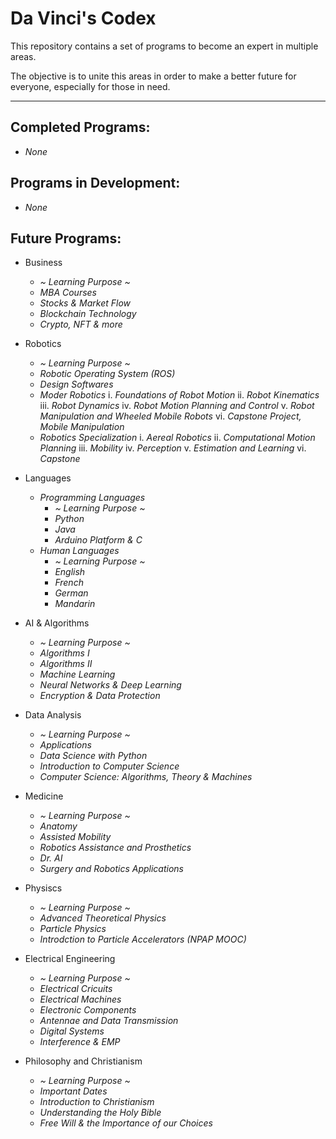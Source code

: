 # Da Vinci's Codex

This repository contains a set of programs to become an expert in multiple areas.

The objective is to unite this areas in order to make a better future for everyone, especially for those in need.

---
## **Completed Programs:**
- _None_

## **Programs in Development:**
- _None_

## **Future Programs:**
- Business
    - _~ Learning Purpose ~_
    - _MBA Courses_
    - _Stocks & Market Flow_
    - _Blockchain Technology_
    - _Crypto, NFT & more_

- Robotics
    - _~ Learning Purpose ~_
    - _Robotic Operating System (ROS)_
    - _Design Softwares_
    - _Moder Robotics_
        i. _Foundations of Robot Motion_
        ii. _Robot Kinematics_
        iii. _Robot Dynamics_
        iv. _Robot Motion Planning and Control_
        v. _Robot Manipulation and Wheeled Mobile Robots_
        vi. _Capstone Project, Mobile Manipulation_
    - _Robotics Specialization_
        i. _Aereal Robotics_
        ii. _Computational Motion Planning_
        iii. _Mobility_
        iv. _Perception_
        v. _Estimation and Learning_
        vi. _Capstone_

- Languages
    - _Programming Languages_
        - _~ Learning Purpose ~_
        - _Python_
        - _Java_
        - _Arduino Platform & C_
    - _Human Languages_
        - _~ Learning Purpose ~_
        - _English_
        - _French_
        - _German_
        - _Mandarin_

- AI & Algorithms
    - _~ Learning Purpose ~_
    - _Algorithms I_
    - _Algorithms II_
    - _Machine Learning_
    - _Neural Networks & Deep Learning_
    - _Encryption & Data Protection_

- Data Analysis
    - _~ Learning Purpose ~_
    - _Applications_
    - _Data Science with Python_
    - _Introduction to Computer Science_
    - _Computer Science: Algorithms, Theory & Machines_

- Medicine
    - _~ Learning Purpose ~_
    - _Anatomy_
    - _Assisted Mobility_
    - _Robotics Assistance and Prosthetics_
    - _Dr. AI_
    - _Surgery and Robotics Applications_

- Physiscs
    - _~ Learning Purpose ~_
    - _Advanced Theoretical Physics_
    - _Particle Physics_
    - _Introdction to Particle Accelerators (NPAP MOOC)_

- Electrical Engineering
    - _~ Learning Purpose ~_
    - _Electrical Cricuits_
    - _Electrical Machines_
    - _Electronic Components_
    - _Antennae and Data Transmission_
    - _Digital Systems_
    - _Interference & EMP_

- Philosophy and Christianism
    - _~ Learning Purpose ~_
    - _Important Dates_
    - _Introduction to Christianism_
    - _Understanding the Holy Bible_
    - _Free Will & the Importance of our Choices_